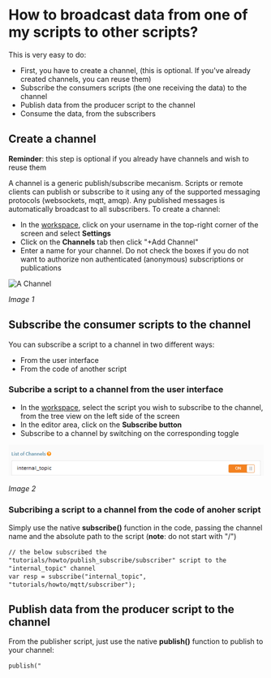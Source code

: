 # How to broadcast data from one of my scripts to other scripts?

This is very easy to do:
- First, you have to create a channel, (this is optional. If you've already created channels, you can reuse them)
- Subscribe the consumers scripts (the one receiving the data) to the channel
- Publish data from the producer script to the channel
- Consume the data, from the subscribers

## Create a channel

**Reminder**: this step is optional if you already have channels and wish to reuse them

A channel is a generic publish/subscribe mecanism. Scripts or remote clients can publish or subscribe to it using any of the supported messaging protocols (websockets, mqtt, amqp). Any published messages is automatically broadcast to all subscribers.
To create a channel:

- In the [workspace](https://www.scriptr.io/workspace), click on your username in the top-right corner of the screen and select **Settings**
- Click on the **Channels** tab then click "+Add Channel"
- Enter a name for your channel. Do not check the boxes if you do not want to authorize non authenticated (anonymous) subscriptions or publications

![A Channel](./images/new_channel.png)

*Image 1*

## Subscribe the consumer scripts to the channel

You can subscribe a script to a channel in two different ways:

- From the user interface
- From the code of another script

### Subcribe a script to a channel from the user interface

- In the [workspace](https://www.scriptr.io/workspace), select the script you wish to subscribe to the channel, from the tree view on the left side of the screen
- In the editor area, click on the **Subscribe button**
- Subscribe to a channel by switching on the corresponding toggle

![Subscribe to Channel](./images/subscribe_to_channel.png)

*Image 2*

### Subcribing a script to a channel from the code of anoher script

Simply use the native **subscribe()** function in the code, passing the channel name and the absolute path to the script (**note**: do not start with "/")

```
// the below subscribed the "tutorials/howto/publish_subscribe/subscriber" script to the "internal_topic" channel
var resp = subscribe("internal_topic", "tutorials/howto/mqtt/subscriber");
```

## Publish data from the producer script to the channel

From the publisher script, just use the native **publish()** function to publish to your channel:
```
publish("
```
